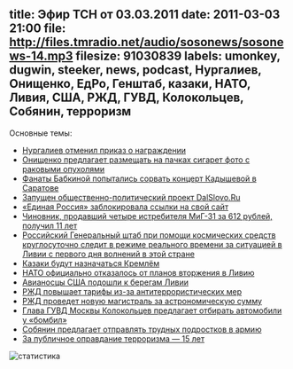 title: Эфир ТСН от 03.03.2011
date: 2011-03-03 21:00
file: http://files.tmradio.net/audio/sosonews/sosonews-14.mp3
filesize: 91030839
labels: umonkey, dugwin, steeker, news, podcast, Нургалиев, Онищенко, ЕдРо, Генштаб, казаки, НАТО, Ливия, США, РЖД, ГУВД, Колокольцев, Собянин, терроризм
---
Основные темы:

<ul>
<li><a href="http://txt.newsru.com/russia/02mar2011/nurgalievotmenil.html">Нургалиев отменил приказ о награждении</a></li>
<li><a href="http://www.interfax.ru/news.asp?id=179240">Онищенко предлагает размещать на пачках сигарет фото с раковыми опухолями</a></li>
<li><a href="http://www.fontanka.ru/2011/03/03/083/">Фанаты Бабкиной попытались сорвать концерт Кадышевой в Саратове</a></li>
<li><a href="http://www.dalslovo.ru/">Запущен общественно-политический проект DalSlovo.Ru</a></li>
<li><a href="http://wffw.info/?p=56373">«Единая Россия» заблокировала ссылки на свой сайт</a></li>
<li><a href="http://txt.newsru.com/russia/25feb2011/4miga.html">Чиновник, продавший четыре истребителя МиГ-31 за 612 рублей, получил 11 лет</a></li>
<li><a href="http://txt.newsru.com/world/01mar2011/libya_2.html">Российский Генеральный штаб при помощи космических средств круглосуточно следит в режиме реального времени за ситуацией в Ливии с первого дня волнений в этой стране</a></li>
<li><a href="http://nr2.ru/policy/321074.html">Казаки будут назначаться Кремлём</a></li>
<li><a href="http://news.km.ru/nato-ofitsialno-otkazalos-ot-planov-po-napadeniyu-na-liviyu">НАТО официально отказалось от планов вторжения в Ливию</a></li>
<li><a href="http://www.nr2.ru/inworld/322508.html">Авианосцы США подошли к берегам Ливии</a></li>
<li><a href="http://gazeta.ru/news/lenta/2011/03/02/n_1727761.shtml">РЖД повышает тарифы из-за антитеррористических мер</a></li>
<li><a href="http://www.bfm.ru/articles/2011/01/28/rzhd-zamahnulas-na-400-km-v-chas-mezhdu-moskvoj-i-piterom.html">РЖД проведет новую магистраль за астрономическую сумму</a></li>
<li><a href="http://www.bfm.ru/news/2010/12/22/kolokolcev-predlagaet-otbirat-mashiny-u-bombil.html">Глава ГУВД Москвы Колокольцев предлагает отбирать автомобили у «бомбил»</a></li>
<li><a href="http://www.interfax-russia.ru/Moscow/main.asp?id=200924">Собянин предлагает отправлять трудных подростков в армию</a></li>
<li><a href="http://ru.wikinews.org/wiki/За_публичное_оправдание_терроризма_—_15_лет">За публичное оправдание терроризма — 15 лет</a></li>
</ul>

![статистика](http://files.tmradio.net/audio/sosonews/sosonews-14.png)
